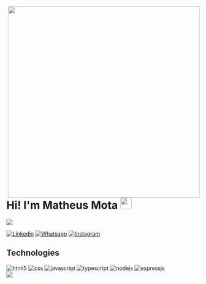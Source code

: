 <img align='right' height='500em' src='https://raw.githubusercontent.com/gist/devmatheusmota/6a7fd17004ef8d76374bacfe4598e71f/raw/7c29c3c2b9eb4650b7d304cdabe3fb26d731539c/githubcard.svg'/>
<h1>Hi! I'm Matheus Mota <img width="30" src="https://c.tenor.com/Wx9IEmZZXSoAAAAi/hi.gif"></h1>
<p><img src='https://komarev.com/ghpvc/?username=devmatheusmota&color=yellow'/></p>

[![Linkedin](https://img.shields.io/badge/LinkedIn-0077B5?style=for-the-badge&logo=linkedin&logoColor=white)](https://www.linkedin.com/in/matheus-mota-oliveira/)
[![Whatsapp](https://img.shields.io/badge/WhatsApp-25D366?style=for-the-badge&logo=whatsapp&logoColor=white)](https://wa.me/5519992903863/)
[![Instagram](https://img.shields.io/badge/Instagram-E4405F?style=for-the-badge&logo=instagram&logoColor=white)](https://www.instagram.com/motaa1996/)

## Technologies

<div style='display: inline-block'>
  <img align='center' alt='html5' src='https://img.shields.io/badge/HTML5-E34F26?style=for-the-badge&logo=html5&logoColor=white'>
  <img align='center' alt='css' src='https://img.shields.io/badge/CSS3-1572B6?style=for-the-badge&logo=css3&logoColor=white'>
  <img align='center' alt='javascript' src='https://img.shields.io/badge/JavaScript-F7DF1E?style=for-the-badge&logo=javascript&logoColor=black'>
  <img align='center' alt='typescript' src='https://img.shields.io/badge/TypeScript-007ACC?style=for-the-badge&logo=typescript&logoColor=white'>
  <img align='center' alt='nodejs' src='https://img.shields.io/badge/Node.js-43853D?style=for-the-badge&logo=node.js&logoColor=white'>
  <img align='center' alt='expressjs' src='https://img.shields.io/badge/Express.js-404D59?style=for-the-badge'>  
</div><br/>

<img src='https://github-readme-stats.vercel.app/api?username=devmatheusmota&show_icons=true&theme=dracula' />

